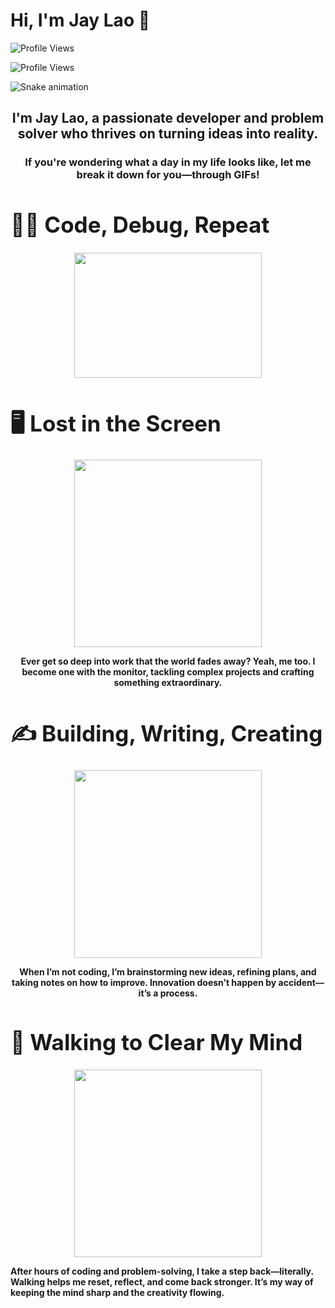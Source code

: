 # Hi, I'm Jay Lao 👋  
![Profile Views](https://komarev.com/ghpvc/?username=JayLao&color=red)

![Profile Views](https://komarev.com/ghpvc/?username=JayLao27&color=red)

![Snake animation](https://github.com/JayLao27/JayLao27/blob/output/github-contribution-grid-snake.svg)


<div align="center">
  <h2><b>I'm Jay Lao, a passionate developer and problem solver who thrives on turning ideas into reality.</b></h2>
  <h3><b>If you're wondering what a day in my life looks like, let me break it down for you—through GIFs!</b></h3>
</div>




<h1 style="font-size: 35px;">👨‍💻 <b>Code, Debug, Repeat</b></h1>



<p align="center">
<img src="https://media.giphy.com/media/78XCFBGOlS6keY1Bil/giphy.gif" width="300" height="200">

<h1 style="font-size: 35px;">🖥️ <b>Lost in the Screen</b></h1>
<p align="center">
<img src="https://media.giphy.com/media/26tn33aiTi1jkl6H6/giphy.gif" width="300">
</p> 
<div align="center">
<p><b>Ever get so deep into work that the world fades away? Yeah, me too. I become one with the monitor, tackling complex projects and crafting something extraordinary.</b></p>
</div>
<h1 style="font-size: 35px;">✍️ <b>Building, Writing, Creating</b></h1>
<p align="center">
<img src="https://media.giphy.com/media/l49JRQC9RNa5j35a8/giphy.gif" width="300">
</p>  
<div align="center">
<p><b>When I’m not coding, I’m brainstorming new ideas, refining plans, and taking notes on how to improve. Innovation doesn’t happen by accident—it’s a process.</b></p>
</div>
<h1 style="font-size: 35px;">🚶 <b>Walking to Clear My Mind</b></h1>

<p align="center">
<img src="https://media.giphy.com/media/1zJUoEOi6OGtnzHtn5/giphy.gif" width="300">
</p>  
<div align="center font ">
<p><b>After hours of coding and problem-solving, I take a step back—literally. Walking helps me reset, reflect, and come back stronger. It’s my way of keeping the mind sharp and the creativity flowing.
</b></p> </div>
